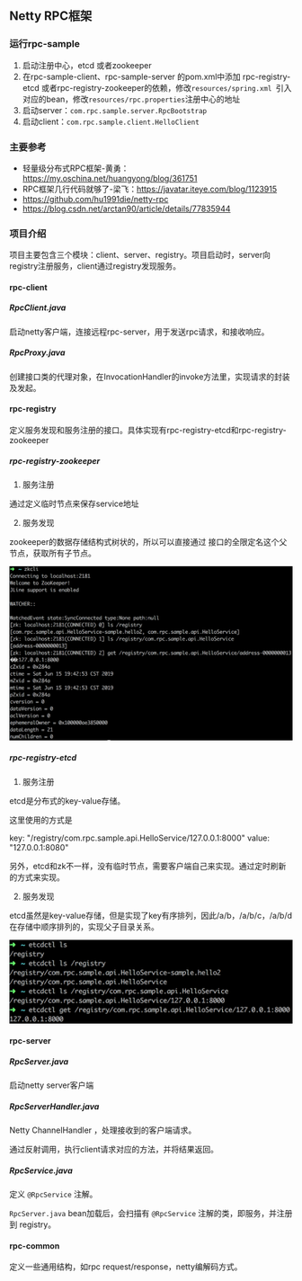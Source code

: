 ## Netty RPC框架

### 运行rpc-sample

1. 启动注册中心，etcd 或者zookeeper
2. 在rpc-sample-client、rpc-sample-server 的pom.xml中添加 rpc-registry-etcd 或者rpc-registry-zookeeper的依赖，修改`resources/spring.xml `引入对应的bean，修改`resources/rpc.properties`注册中心的地址
3. 启动server：`com.rpc.sample.server.RpcBootstrap`
4. 启动client：`com.rpc.sample.client.HelloClient`

### 主要参考

- 轻量级分布式RPC框架-黄勇：https://my.oschina.net/huangyong/blog/361751
- RPC框架几行代码就够了-梁飞：https://javatar.iteye.com/blog/1123915
- https://github.com/hu1991die/netty-rpc
- https://blog.csdn.net/arctan90/article/details/77835944

### 项目介绍

项目主要包含三个模块：client、server、registry。项目启动时，server向registry注册服务，client通过registry发现服务。

#### rpc-client

##### RpcClient.java

启动netty客户端，连接远程rpc-server，用于发送rpc请求，和接收响应。

##### RpcProxy.java

创建接口类的代理对象，在InvocationHandler的invoke方法里，实现请求的封装及发起。

#### rpc-registry

定义服务发现和服务注册的接口。具体实现有rpc-registry-etcd和rpc-registry-zookeeper

##### rpc-registry-zookeeper

1. 服务注册

通过定义临时节点来保存service地址

2. 服务发现

zookeeper的数据存储结构式树状的，所以可以直接通过 接口的全限定名这个父节点，获取所有子节点。

<img src="./img/zookeeper.png" width="700"/>

#####  rpc-registry-etcd

1. 服务注册

etcd是分布式的key-value存储。

这里使用的方式是

key: "/registry/com.rpc.sample.api.HelloService/127.0.0.1:8000"
value: "127.0.0.1:8080"

另外，etcd和zk不一样，没有临时节点，需要客户端自己来实现。通过定时刷新的方式来实现。

2. 服务发现

etcd虽然是key-value存储，但是实现了key有序排列，因此/a/b，/a/b/c，/a/b/d在存储中顺序排列的，实现父子目录关系。

<img src="./img/etcd.png" width="550" />


#### rpc-server

##### RpcServer.java

启动netty server客户端

##### RpcServerHandler.java

Netty ChannelHandler ，处理接收到的客户端请求。

通过反射调用，执行client请求对应的方法，并将结果返回。

##### RpcService.java

定义 `@RpcService` 注解。

`RpcServer.java` bean加载后，会扫描有 `@RpcService` 注解的类，即服务，并注册到 registry。

#### rpc-common

定义一些通用结构，如rpc request/response，netty编解码方式。
